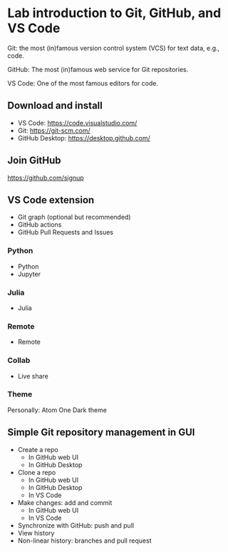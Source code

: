 # Lab introduction to Git, GitHub, and VS Code

Git: the most (in)famous version control system (VCS) for text data, e.g., code.

GitHub: The most (in)famous web service for Git repositories.

VS Code: One of the most famous editors for code.

## Download and install

- VS Code: https://code.visualstudio.com/
- Git: https://git-scm.com/
- GitHub Desktop: https://desktop.github.com/

## Join GitHub

https://github.com/signup

## VS Code extension

- Git graph (optional but recommended)
- GitHub actions
- GitHub Pull Requests and Issues

### Python

- Python
- Jupyter

### Julia

- Julia

### Remote

- Remote

### Collab

- Live share

### Theme

Personally: Atom One Dark theme

## Simple Git repository management in GUI

- Create a repo
  - In GitHub web UI
  - In GitHub Desktop
- Clone a repo
  - In GitHub web UI
  - In GitHub Desktop
  - In VS Code
- Make changes: add and commit
  - In GitHub web UI
  - In VS Code
- Synchronize with GitHub: push and pull
- View history
- Non-linear history: branches and pull request
